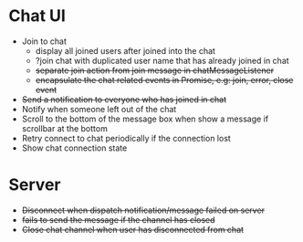 # Chat UI
- Join to chat 
    - display all joined users after joined into the chat
    - ?join chat with duplicated user name that has already joined in chat
    - ~~separate join action from join message in chatMessageListener~~
    - ~~encapsulate the chat related events in Promise, e.g: join, error, close event~~
- ~~Send a notification to everyone who has joined in chat~~
- Notify when someone left out of the chat
- Scroll to the bottom of the message box when show a message if scrollbar at the bottom
- Retry connect to chat periodically if the connection lost
- Show chat connection state


# Server
- ~~Disconnect when dispatch notification/message failed on server~~
- ~~fails to send the message if the channel has closed~~
- ~~Close chat channel when user has disconnected from chat~~
